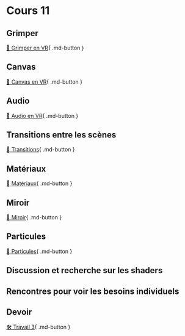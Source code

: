 # Cours 11

## Grimper

[📝 Grimper en VR](unity/grimper.md){ .md-button }

## Canvas

[📝 Canvas en VR](unity/ui_vr.md){ .md-button }

## Audio

[📝 Audio en VR](unity/audio_vr.md){ .md-button }

## Transitions entre les scènes

[📝 Transitions](unity/transitions.md){ .md-button }

## Matériaux

[📝 Matériaux](unity/materiaux.md){ .md-button }

## Miroir

[📝 Miroir](unity/miroir.md){ .md-button }

## Particules

[📝 Particules](unity/particules.md){ .md-button }

## Discussion et recherche sur les shaders

## Rencontres pour voir les besoins individuels

## Devoir

[🛠️ Travail 3](./consignes/travail3.md){ .md-button }
